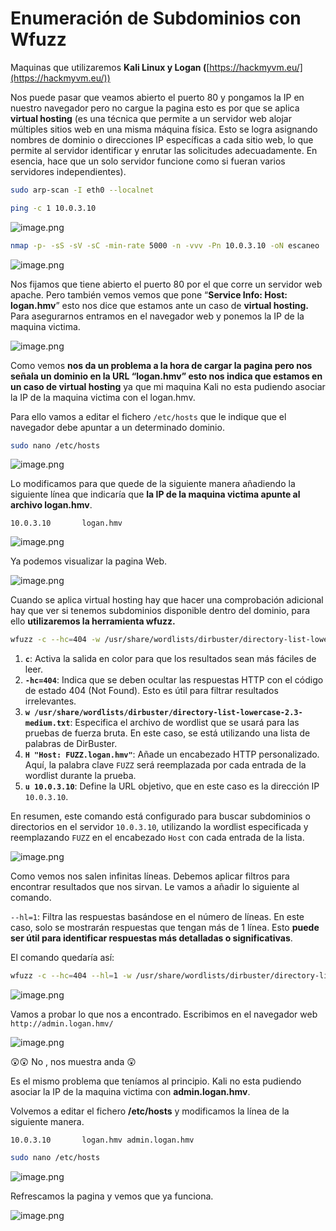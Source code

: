 # Enumeración de Subdominios con Wfuzz

Maquinas que utilizaremos **Kali Linux y Logan (**[https://hackmyvm.eu/](https://hackmyvm.eu/))

Nos puede pasar que veamos abierto el puerto 80  y pongamos la IP en nuestro navegador pero no cargue la pagina esto es por que se aplica **virtual hosting** (es una técnica que permite a un servidor web alojar múltiples sitios web en una misma máquina física. Esto se logra asignando nombres de dominio o direcciones IP específicas a cada sitio web, lo que permite al servidor identificar y enrutar las solicitudes adecuadamente. En esencia, hace que un solo servidor funcione como si fueran varios servidores independientes).

```bash
sudo arp-scan -I eth0 --localnet
```

```bash
ping -c 1 10.0.3.10
```

![image.png](./imagenes/image%207.png)

```bash
nmap -p- -sS -sV -sC -min-rate 5000 -n -vvv -Pn 10.0.3.10 -oN escaneo
```

![image.png](./imagenes/image%208.png)

Nos fijamos que tiene abierto el puerto 80 por el que corre un servidor web apache. Pero también vemos vemos que pone “**Service Info: Host: logan.hmv**” esto nos dice que estamos ante un caso de **virtual hosting.** Para asegurarnos entramos en el navegador web y ponemos la IP de la maquina victima.

![image.png](./imagenes/image%209.png)

Como vemos **nos da un problema a la hora de cargar la pagina pero nos señala un dominio en la URL “logan.hmv” esto nos indica que estamos en un caso de virtual hosting** ya que mi maquina Kali no esta pudiendo asociar la IP de la maquina victima con el logan.hmv.

Para ello vamos a editar el fichero `/etc/hosts` que le indique que el navegador debe apuntar a un determinado dominio.

```bash
sudo nano /etc/hosts
```

![image.png](./imagenes/image%2010.png)

Lo modificamos para que quede de la siguiente manera añadiendo la siguiente línea que indicaría que **la IP de la maquina victima apunte al archivo logan.hmv**.

`10.0.3.10       logan.hmv`

![image.png](./imagenes/image%2011.png)

Ya podemos visualizar la pagina Web.

![image.png](./imagenes/image%2012.png)

Cuando se aplica virtual hosting hay que hacer una comprobación adicional hay que ver si tenemos subdominios disponible dentro del dominio, para ello **utilizaremos la herramienta wfuzz.**

```bash
wfuzz -c --hc=404 -w /usr/share/wordlists/dirbuster/directory-list-lowercase-2.3-medium.txt -H "Host: FUZZ.logan.hmv" -u 10.0.3.10
```

1. **`c`**: Activa la salida en color para que los resultados sean más fáciles de leer.
2. **`-hc=404`**: Indica que se deben ocultar las respuestas HTTP con el código de estado 404 (Not Found). Esto es útil para filtrar resultados irrelevantes.
3. **`w /usr/share/wordlists/dirbuster/directory-list-lowercase-2.3-medium.txt`**: Especifica el archivo de wordlist que se usará para las pruebas de fuerza bruta. En este caso, se está utilizando una lista de palabras de DirBuster.
4. **`H "Host: FUZZ.logan.hmv"`**: Añade un encabezado HTTP personalizado. Aquí, la palabra clave `FUZZ` será reemplazada por cada entrada de la wordlist durante la prueba.
5. **`u 10.0.3.10`**: Define la URL objetivo, que en este caso es la dirección IP `10.0.3.10`.

En resumen, este comando está configurado para buscar subdominios o directorios en el servidor `10.0.3.10`, utilizando la wordlist especificada y reemplazando `FUZZ` en el encabezado `Host` con cada entrada de la lista.

![image.png](./imagenes/image%2013.png)

Como vemos nos salen infinitas líneas.  Debemos aplicar filtros para encontrar resultados que nos sirvan. Le vamos a añadir lo siguiente al comando.

`--hl=1`: Filtra las respuestas basándose en el número de líneas. En este caso, solo se mostrarán respuestas que tengan más de 1 línea. Esto **puede ser útil para identificar respuestas más detalladas o significativas**.

El comando quedaría así:

```bash
wfuzz -c --hc=404 --hl=1 -w /usr/share/wordlists/dirbuster/directory-list-lowercase-2.3-medium.txt -H "Host: FUZZ.logan.hmv" -u 10.0.3.10
```

![image.png](./imagenes/image%2014.png)

Vamos a probar lo que nos a encontrado. Escribimos en el navegador web `http://admin.logan.hmv/`

![image.png](./imagenes/image%2015.png)

😲😲 No , nos muestra anda 😲

Es el mismo problema que teníamos al principio. Kali no esta pudiendo asociar la IP de la maquina victima con  **admin.logan.hmv**.

Volvemos a editar el fichero **/etc/hosts** y modificamos la línea de la siguiente manera.

`10.0.3.10       logan.hmv admin.logan.hmv`

```bash
sudo nano /etc/hosts
```

![image.png](./imagenes/image%2016.png)

Refrescamos la pagina y vemos que ya funciona.

![image.png](./imagenes/image%2017.png)